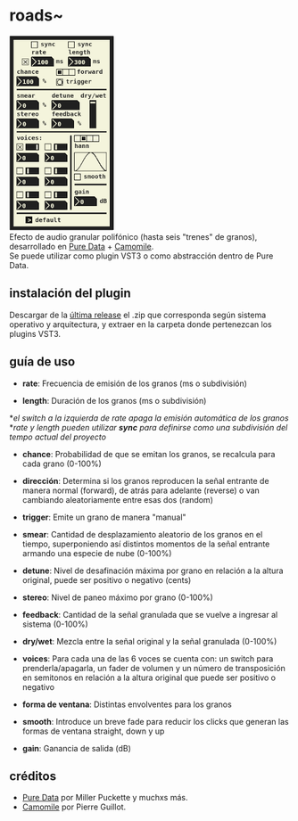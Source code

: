 # roads~
![img](https://raw.githubusercontent.com/martindylan/martindylan.github.io/master/static/media/roads.2fd9a094e152cde14122.png)  
Efecto de audio granular polifónico (hasta seis "trenes" de granos), desarrollado en [Pure Data](https://github.com/pure-data/pure-data) + [Camomile](https://github.com/pierreguillot/Camomile).  
Se puede utilizar como plugin VST3 o como abstracción dentro de Pure Data.

## instalación del plugin
Descargar de la [última release](https://github.com/martindylan/roads/releases/latest) el .zip que corresponda según sistema operativo y arquitectura, y extraer en la carpeta donde pertenezcan los plugins VST3.

## guía de uso
- **rate**: Frecuencia de emisión de los granos (ms o subdivisión)

- **length**: Duración de los granos (ms o subdivisión)

\**el switch a la izquierda de rate apaga la emisión automática de los granos*
\**rate y length pueden utilizar **sync** para definirse como una subdivisión del tempo actual del proyecto*

- **chance**: Probabilidad de que se emitan los granos, se recalcula para cada grano (0-100%)

- **dirección**: Determina si los granos reproducen la señal entrante de manera normal (forward), de atrás para adelante (reverse) o van cambiando aleatoriamente entre esas dos (random)

- **trigger**: Emite un grano de manera "manual"

- **smear**: Cantidad de desplazamiento aleatorio de los granos en el tiempo, superponiendo así distintos momentos de la señal entrante armando una especie de nube (0-100%)

- **detune**: Nivel de desafinación máxima por grano en relación a la altura original, puede ser positivo o negativo (cents)

- **stereo**: Nivel de paneo máximo por grano (0-100%)

- **feedback**: Cantidad de la señal granulada que se vuelve a ingresar al sistema (0-100%)

- **dry/wet**: Mezcla entre la señal original y la señal granulada (0-100%)

- **voices**: Para cada una de las 6 voces se cuenta con: un switch para prenderla/apagarla, un fader de volumen y un número de transposición en semitonos en relación a la altura original que puede ser positivo o negativo

- **forma de ventana**: Distintas envolventes para los granos

- **smooth**: Introduce un breve fade para reducir los clicks que generan las formas de ventana straight, down y up

- **gain**: Ganancia de salida (dB)

## créditos
- [Pure Data](https://github.com/pure-data/pure-data) por Miller Puckette y muchxs más.
- [Camomile](https://github.com/pierreguillot/Camomile) por Pierre Guillot.
